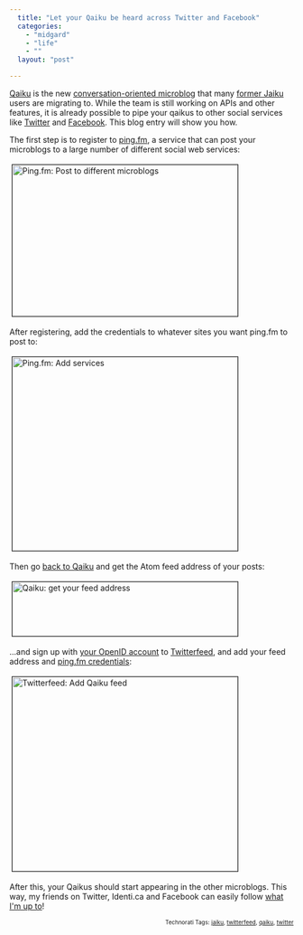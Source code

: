 ```yaml
---
  title: "Let your Qaiku be heard across Twitter and Facebook"
  categories: 
    - "midgard"
    - "life"
    - ""
  layout: "post"

---
```

<p>
<a href="http://www.qaiku.com/">Qaiku</a> is the new <a href="http://bergie.iki.fi/blog/microblogging-why_qaiku_might_do_what_twitter_and_brightkite_didn-t/">conversation-oriented microblog</a> that many <a href="http://bergie.iki.fi/blog/give_the_correct_status_code_when_you-re_down/">former Jaiku</a> users are migrating to. While the team is still working on APIs and other features, it is already possible to pipe your qaikus to other social services like <a href="http://twitter.com/">Twitter</a> and <a href="http://www.facebook.com/">Facebook</a>. This blog entry will show you how.
</p><p>
The first step is to register to <a href="http://ping.fm/">ping.fm</a>, a service that can post your microblogs to a large number of different social web services:
</p><p>
<a href="/files/pingfm-beta-microblogs.png"><img src="http://bergie.iki.fi/midcom-serveattachmentguid-95366e780e1e11dea1f8cde9460d78b678b6/pingfm-beta-microblogs-tm.jpg" height="268" width="400" border="1" hspace="4" vspace="4" alt="Ping.fm: Post to different microblogs" title="Ping.fm: Post to different microblogs" /></a>
</p><p>
After registering, add the credentials to whatever sites you want ping.fm to post to:
</p><p>
<a href="/files/pingfm-add-sites.png"><img src="http://bergie.iki.fi/midcom-serveattachmentguid-9393622e0e1e11deb620f3b62983ef2aef2a/pingfm-add-sites-tm.jpg" height="343" width="400" border="1" hspace="4" vspace="4" alt="Ping.fm: Add services" title="Ping.fm: Add services" /></a>
</p><p>
Then go <a href="http://www.qaiku.com/">back to Qaiku</a> and get the Atom feed address of your posts:
</p><p>
<a href="/files/qaiku-feed-address.png"><img src="http://bergie.iki.fi/midcom-serveattachmentguid-90635a3c0e1e11de93b2a9ca4e1ec89bc89b/qaiku-feed-address-tm.jpg" height="96" width="400" border="1" hspace="4" vspace="4" alt="Qaiku: get your feed address" title="Qaiku: get your feed address" /></a>
</p><p>
...and sign up with <a href="http://openid.net/get/">your OpenID account</a> to <a href="http://twitterfeed.com/">Twitterfeed</a>, and add your feed address and <a href="http://twitterfeed.wordpress.com/2009/01/17/twitterfeed-now-supports-posting-to-pingfm/">ping.fm credentials</a>:
</p><p>
<a href="/files/twitterfeed-add-qaiku-feed.png"><img src="http://bergie.iki.fi/midcom-serveattachmentguid-91bb5bd20e1e11dea1f8cde9460d78b678b6/twitterfeed-add-qaiku-feed-tm.jpg" height="344" width="400" border="1" hspace="4" vspace="4" alt="Twitterfeed: Add Qaiku feed" title="Twitterfeed: Add Qaiku feed" /></a>
</p><p>
After this, your Qaikus should start appearing in the other microblogs. This way, my friends on Twitter, Identi.ca and Facebook can easily follow <a href="http://www.qaiku.com/home/bergie/">what I'm up to</a>!
</p>
<p style="text-align:right;font-size:10px;">Technorati Tags: <a href="http://www.technorati.com/tag/jaiku" rel="tag">jaiku</a>, <a href="http://www.technorati.com/tag/twitterfeed" rel="tag">twitterfeed</a>, <a href="http://www.technorati.com/tag/qaiku" rel="tag">qaiku</a>, <a href="http://www.technorati.com/tag/twitter" rel="tag">twitter</a></p>